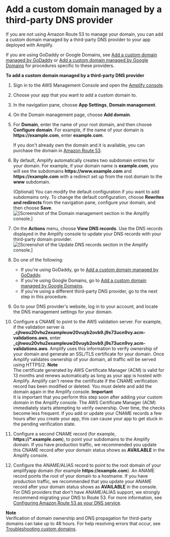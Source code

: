 # Add a custom domain managed by a third\-party DNS provider<a name="to-add-a-custom-domain-managed-by-a-third-party-dns-provider"></a>

If you are not using Amazon Route 53 to manage your domain, you can add a custom domain managed by a third\-party DNS provider to your app deployed with Amplify\.

If you are using GoDaddy or Google Domains, see [Add a custom domain managed by GoDaddy](to-add-a-custom-domain-managed-by-godaddy.md) or [Add a custom domain managed by Google Domains](to-add-a-custom-domain-managed-by-google-domains.md) for procedures specific to these providers\.

**To add a custom domain managed by a third\-party DNS provider**

1. Sign in to the AWS Management Console and open the [Amplify console](https://console.aws.amazon.com/amplify/)\.

1. Choose your app that you want to add a custom domain to\.

1. In the navigation pane, choose **App Settings**, **Domain management**\.

1. On the Domain management page, choose **Add domain**\.

1. For **Domain**, enter the name of your root domain, and then choose **Configure domain**\. For example, if the name of your domain is **https://example\.com**, enter **example\.com**\.

    If you don't already own the domain and it is available, you can purchase the domain in [Amazon Route 53](https://docs.aws.amazon.com/Route53/latest/DeveloperGuide/domain-register.html)\.

1. By default, Amplify automatically creates two subdomain entries for your domain\. For example, if your domain name is **example\.com**, you will see the subdomains **https://www\.example\.com** and **https://example\.com** with a redirect set up from the root domain to the **www** subdomain\. 

   \(Optional\) You can modify the default configuration if you want to add subdomains only\. To change the default configuration, choose **Rewrites and redirects** from the navigation pane, configure your domain, and then choose **Save**\.  
![\[Screenshot of the Domain management section in the Amplify console.\]](http://docs.aws.amazon.com/amplify/latest/userguide/images/amplify-thirdparty-1Update.png)

1. On the **Actions** menu, choose **View DNS records**\. Use the DNS records displayed in the Amplify console to update your DNS records with your third\-party domain provider\.  
![\[Screenshot of the Update DNS records section in the Amplify console.\]](http://docs.aws.amazon.com/amplify/latest/userguide/images/amplify-thirdpartyDNS-1.png)

1. Do one of the following: 
   + If you're using GoDaddy, go to [Add a custom domain managed by GoDaddy](to-add-a-custom-domain-managed-by-godaddy.md)\.
   + If you're using Google Domains, go to [Add a custom domain managed by Google Domains](to-add-a-custom-domain-managed-by-google-domains.md)\.
   + If you're using a different third\-party DNS provider, go to the next step in this procedure\. 

1. Go to your DNS provider's website, log in to your account, and locate the DNS management settings for your domain\.

1. Configure a CNAME to point to the AWS validation server\. For example, if the validation server is **\_cjhwou20vhu2exampleuw20vuyb2ovb9\.j9s73ucn9vy\.acm\-validations\.aws**, enter **\_cjhwou20vhu2exampleuw20vuyb2ovb9\.j9s73ucn9vy\.acm\-validations\.aws**\. Amplify uses this information to verify ownership of your domain and generate an SSL/TLS certificate for your domain\. Once Amplify validates ownership of your domain, all traffic will be served using HTTPS/2\.
**Note**  
The certificate generated by AWS Certificate Manager \(ACM\) is valid for 13 months and renews automatically as long as your app is hosted with Amplify\. Amplify can't renew the certificate if the CNAME verification record has been modified or deleted\. You must delete and add the domain again in the Amplify console\.
**Important**  
 It is important that you perform this step soon after adding your custom domain in the Amplify console\. The AWS Certificate Manager \(ACM\) immediately starts attempting to verify ownership\. Over time, the checks become less frequent\. If you add or update your CNAME records a few hours after you create your app, this can cause your app to get stuck in the pending verification state\.

1. Configure a second CNAME record \(for example, **https://\*\.example\.com**\), to point your subdomains to the Amplify domain\. If you have production traffic, we recommended you update this CNAME record after your domain status shows as **AVAILABLE** in the Amplify console\.

1. Configure the ANAME/ALIAS record to point to the root domain of your amplifyapp domain \(for example **https://example\.com**\)\. An ANAME record points the root of your domain to a hostname\. If you have production traffic, we recommended that you update your ANAME record after your domain status shows as **AVAILABLE** in the console\. For DNS providers that don't have ANAME/ALIAS support, we strongly recommend migrating your DNS to Route 53\. For more information, see [Configuring Amazon Route 53 as your DNS service](https://docs.aws.amazon.com/Route53/latest/DeveloperGuide/dns-configuring.html)\.

**Note**  
 Verification of domain ownership and DNS propagation for third\-party domains can take up to 48 hours\. For help resolving errors that occur, see [Troubleshooting custom domains](custom-domain-troubleshoot-guide.md)\. 